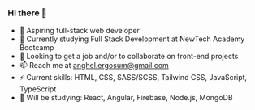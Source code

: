 ### Hi there 👋



- 🔭 Aspiring full-stack web developer
- 🌱 Currently studying Full Stack Development at NewTech Academy Bootcamp
- 👯 Looking to get a job and/or to collaborate on front-end projects
- 📫 Reach me at anghel.ergosum@gmail.com
- ⚡ Current skills: HTML, CSS, SASS/SCSS, Tailwind CSS, JavaScript, TypeScript
- 🤔 Will be studying: React, Angular, Firebase, Node.js, MongoDB
